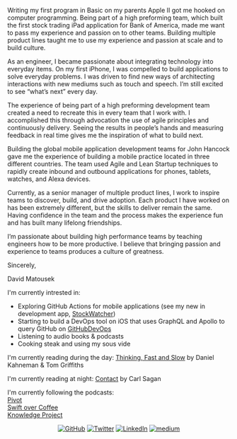 Writing my first program in Basic on my parents Apple II got me hooked on computer programming. Being part of a high preforming team, which built the first stock trading iPad application for Bank of America, made me want to pass my experience and passion on to other teams.  Building multiple product lines taught me to use my experience and passion at scale and to build culture.

As an engineer, I became passionate about integrating technology into everyday items. On my first iPhone, I was compelled to build applications to solve everyday problems.  I was driven to find new ways of architecting interactions with new mediums such as touch and speech.  I’m still excited to see “what’s next” every day.

The experience of being part of a high preforming development team created a need to recreate this in every team that I work with.  I accomplished this through advocation the use of agile principles and continuously delivery.  Seeing the results in people’s hands and measuring feedback in real time gives me the inspiration of what to build next.

Building the global mobile application development teams for John Hancock gave me the experience of building a mobile practice located in three different countries.  The team used Agile and Lean Startup techniques to rapidly create inbound and outbound applications for phones, tablets, watches, and Alexa devices.

Currently, as a senior manager of multiple product lines, I work to inspire teams to discover, build, and drive adoption. Each product I have worked on has been extremely different, but the skills to deliver remain the same.  Having confidence in the team and the process makes the experience fun and has built many lifelong friendships.  

I’m passionate about building high performance teams by teaching engineers how to be more productive.  I believe that bringing passion and experience to teams produces a culture of greatness.   

Sincerely,

David Matousek

I'm currently intrested in:
- Exploring GitHub Actions for mobile applications (see my new in development app, <a href="https://github.com/davidmatousek/StockWatcher">StockWatcher</a>)
- Starting to build a DevOps tool on iOS that uses GraphQL and Apollo to query GitHub on <a href="https://github.com/GitHubDevopsIOS/GitHubDevOps">GitHubDevOps</a>
- Listening to audio books & podcasts
- Cooking steak and using my sous vide

I'm currently reading during the day:  <a href="https://smile.amazon.com/dp/B007NVE0KA/ref=cm_sw_em_r_mt_dp_vW6tFbX48JANQ">Thinking, Fast and Slow</a> by Daniel Kahneman  & Tom Griffiths

I'm currently reading at night: <a href="https://smile.amazon.com/dp/B007NVE0KA/ref=cm_sw_em_r_mt_dp_vW6tFbX48JANQ">Contact</a> by Carl Sagan

I'm currently following the podcasts: </br>
<a href="https://podcasts.voxmedia.com/show/pivot">Pivot</a></br>
<a href="https://podcasts.apple.com/us/podcast/swift-over-coffee/id1435076502">Swift over Coffee</a></br>
<a href="https://fs.blog/knowledge-project/">Knowledge Project</a>

<p align="center">
	<a href="https://github.com/davidmatousek"><img src="https://img.shields.io/github/followers/davidmatousek.svg?label=GitHub&style=social" alt="GitHub"></a>
	<a href="https://twitter.com/dave_matousek"><img src="https://img.shields.io/twitter/follow/dave_matousek?label=Twitter&style=social" alt="Twitter"></a>
	<a href="https://www.linkedin.com/in/davidmatousek"><img src="https://img.shields.io/badge/LinkedIn--_.svg?style=social&logo=linkedin" alt="LinkedIn"></a>
	<a href="https://medium.com/@davidmatousek"><img src="https://img.shields.io/badge/medium--_.svg?style=social&logo=medium" alt="medium"></a>

<!--
**davidmatousek/davidmatousek** is a ✨ _special_ ✨ repository because its `README.md` (this file) appears on your GitHub profile.

Here are some ideas to get you started:

- 🔭 I’m currently working on ...
- 🌱 I’m currently learning ...
- 👯 I’m looking to collaborate on ...
- 🤔 I’m looking for help with ...
- 💬 Ask me about ...
- 📫 How to reach me: ...
- 😄 Pronouns: ...
- ⚡ Fun fact: ...
-->
